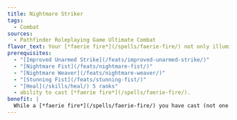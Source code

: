 ```yaml
---
title: Nightmare Striker
tags:
  - Combat
sources:
  - Pathfinder Roleplaying Game Ultimate Combat
flavor_text: Your [*faerie fire*](/spells/faerie-fire/) not only illuminates your foes, but it also shows you their weaknesses.
prerequisites:
  - "[Improved Unarmed Strike](/feats/improved-unarmed-strike/)"
  - "[Nightmare Fist](/feats/nightmare-fist/)"
  - "[Nightmare Weaver](/feats/nightmare-weaver/)"
  - "[Stunning Fist](/feats/stunning-fist/)"
  - "[Heal](/skills/heal/) 5 ranks"
  - ability to cast [*faerie fire*](/spells/faerie-fire/).
benefit: |
  While a [*faerie fire*](/spells/faerie-fire/) you have cast (not one cast from a spell completion or spell trigger item) outlines an opponent, the DC for that opponent to resist your [Stunning Fist](/feats/stunning-fist/) attempts increases by +2. If you hit an opponent with a [Stunning Fist](/feats/stunning-fist/) attempt, and that opponent fails her saving throw, you can render the target shaken for 1d2 rounds plus 1 round for every 5 by which the opponent failed her save.
---
```


